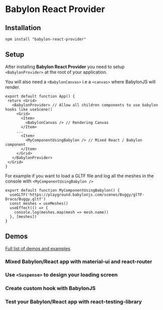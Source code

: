 # Babylon React Provider

## Installation
```
npm install "babylon-react-provider"
```

## Setup

After installing **Babylon React Provider** you need to setup ```<BabylonProvider>``` at the root of your application.

You will also need a ```<BabylonCanvas>``` i.e a ```<canvas>``` where BabylonJS will render.

 ```tsx
 export default function App() {
  return <Grid>
    <BabylonProvider> // Allow all children components to use babylon hooks like useScene()
      <Grid>
        <Item>
          <BabylonCanvas /> // Rendering Canvas
        </Item>
      ...
        <Item>
          <MyComponentUsingBabylon /> // Mixed React / Babylon component
        </Item>
      </Grid>
    </BabylonProvider>
  </Grid>
}
 ```
 For example if you want to load a GLTF file and log all the meshes in the console with  ```<MyComponentUsingBabylon />```
```tsx
export default function MyComponentUsingBabylon() {
  useGLTF('https://playground.babylonjs.com/scenes/Buggy/glTF-Draco/Buggy.gltf')
  const meshes = useMeshes()
  useEffect(() => {
    console.log(meshes.map(mesh => mesh.name))
  }, [meshes])
}
```

## Demos

[Full list of demos and examples](https://github.com/fabsharp/babylon-react-provider/tree/master/demos)

### Mixed Babylon/React app with material-ui and react-router

### Use ```<Suspense>``` to design your loading screen

### Create custom hook with BabylonJS

### Test your Babylon/React app with react-testing-library

